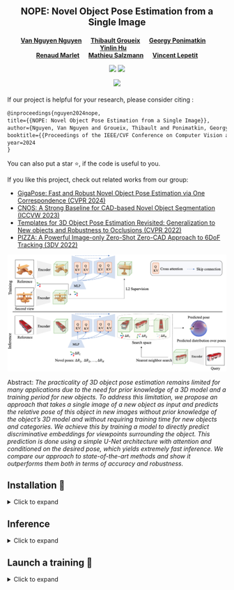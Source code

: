 <div align="center">
<h2>
NOPE: Novel Object Pose Estimation from a Single Image
<p></p>
</h2>

<h4>
<a href="https://nv-nguyen.github.io/" target="_blank"><nobr>Van Nguyen Nguyen</nobr></a> &emsp;
<a href="http://imagine.enpc.fr/~groueixt/" target="_blank"><nobr>Thibault Groueix</nobr></a> &emsp;
<a href="https://github.com/ponimatkin/" target="_blank"><nobr>Georgy Ponimatkin</nobr></a> &emsp;
<a href="https://yinlinhu.github.io/" target="_blank"><nobr>Yinlin Hu</nobr></a> &emsp; <br>
<a href="https://imagine.enpc.fr/~marletr/" target="_blank"><nobr>Renaud Marlet</nobr></a> &emsp;
<a href="https://people.epfl.ch/mathieu.salzmann" target="_blank"><nobr>Mathieu Salzmann</nobr></a> &emsp;
<a href="https://vincentlepetit.github.io/" target="_blank"><nobr>Vincent Lepetit</nobr></a>

<p></p>

<a href="https://nv-nguyen.github.io/nope/"><img 
src="https://img.shields.io/badge/-Webpage-blue.svg?colorA=333&logo=html5" height=22em></a>
<a href="https://arxiv.org/abs/2303.13612"><img 
src="https://img.shields.io/badge/-Paper-blue.svg?colorA=333&logo=arxiv" height=22em></a>
<p></p>

<p align="center">
  <img src=./media/result.gif width="60%"/>
</p>

</h3>
</div>

If our project is helpful for your research, please consider citing : 
```latex
@inproceedings{nguyen2024nope,
title={{NOPE: Novel Object Pose Estimation from a Single Image}},
author={Nguyen, Van Nguyen and Groueix, Thibault and Ponimatkin, Georgy and Hu, Yinlin and Marlet, Renaud and Salzmann, Mathieu and Lepetit, Vincent},
booktitle={{Proceedings of the IEEE/CVF Conference on Computer Vision and Pattern Recognition}}
year=2024
}
```
You can also put a star :star:, if the code is useful to you.

If you like this project, check out related works from our group:
- [GigaPose: Fast and Robust Novel Object Pose Estimation via One Correspondence (CVPR 2024)](https://github.com/nv-nguyen/gigaPose) 
- [CNOS: A Strong Baseline for CAD-based Novel Object Segmentation (ICCVW 2023)](https://github.com/nv-nguyen/cnos) 
- [Templates for 3D Object Pose Estimation Revisited: Generalization to New objects and Robustness to Occlusions (CVPR 2022)](https://github.com/nv-nguyen/template-pose) 
- [PIZZA: A Powerful Image-only Zero-Shot Zero-CAD Approach to 6DoF Tracking (3DV 2022)](https://github.com/nv-nguyen/pizza)


![Teaser image](./media/framework.png)

Abstract: *The practicality of 3D object pose estimation remains limited for many applications due to the need for prior knowledge of a 3D model and a training period for new objects. To address this limitation, we propose an approach that takes a single image of a new object as input and predicts the relative pose of this object in new images without prior knowledge of the object’s 3D model and without requiring training time for new objects and categories. We achieve this by training a model to directly predict discriminative embeddings for viewpoints surrounding the object. This prediction is done using a simple U-Net architecture with attention and conditioned on the desired pose, which yields extremely fast inference. We compare our approach to state-of-the-art methods and show it outperforms them both in terms of accuracy and robustness.*


## Installation :construction_worker:

<details><summary>Click to expand</summary>

### 1. Create conda environment
```
conda env create -f environment.yml
conda activate nope
```
### 2. Datasets
By default, all the datasets and experiments are saved at $ROOT_DIR as defined in [this user's config](https://github.com/nv-nguyen/nope/blob/main/configs/user/default.yaml). 


We provide both pre-rendered datasets and scripts to render the datasets from scratch:

#### Option 1: Download pre-rendered datasets from [HuggingFace hub](https://huggingface.co/datasets/nv-nguyen/nope):
```
# Download all the datasets:
python -m src.scripts.download_preprocessed_shapenet

# Download only a subset of samples (unseen instances of training categories):
python -m src.scripts.download_preprocessed_shapenet only_sample=True
```

#### Option 2: Render the datasets from scratch:
```
# Download ShapeNet models:
python -m src.scripts.download_shapenet

# Generate poses:
python -m src.scripts.generate_poses_shapenet

# Render images and templates:
python -m src.scripts.render_images.shapenet
python -m src.scripts.render_template_seen_shapenet
python -m src.scripts.render_template_unseen_shapenet
```
Here is the structure of $ROOT_DIR after downloading:
```
├── $ROOT_DIR
    ├── datasets/ 
      ├── shapenet/ 
        ├── test/ 
        ├── templates/
        ├── models/ # only for option 2
    ├── pretrained/ 
```
</details>

##  Inference

<details><summary>Click to expand</summary>

```
python test_shapeNet.py name_exp=test_shapeNet
```

</details>

##  Launch a training :rocket:

<details><summary>Click to expand</summary>

```
python train.py name_exp=train
```

</details>

